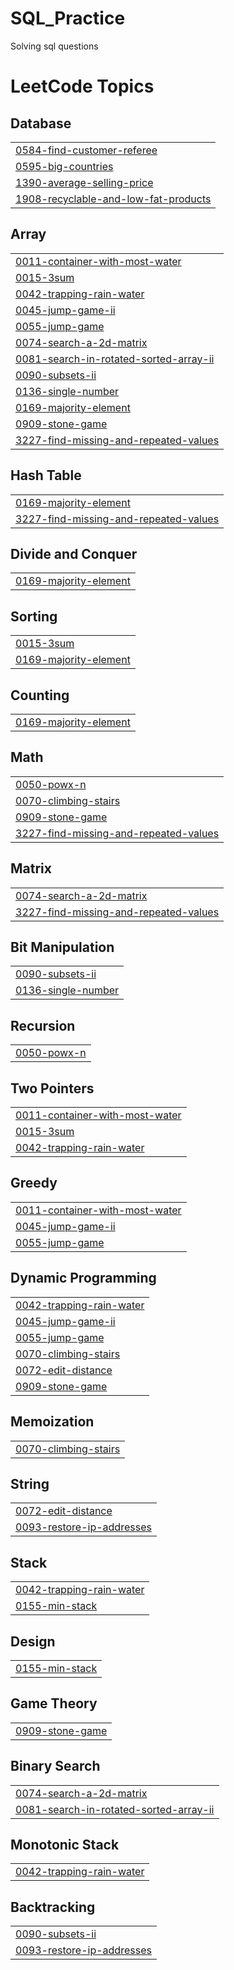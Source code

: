 # SQL_Practice
Solving sql questions

<!---LeetCode Topics Start-->
# LeetCode Topics
## Database
|  |
| ------- |
| [0584-find-customer-referee](https://github.com/siddhijais/SQL_Practice/tree/master/0584-find-customer-referee) |
| [0595-big-countries](https://github.com/siddhijais/SQL_Practice/tree/master/0595-big-countries) |
| [1390-average-selling-price](https://github.com/siddhijais/SQL_Practice/tree/master/1390-average-selling-price) |
| [1908-recyclable-and-low-fat-products](https://github.com/siddhijais/SQL_Practice/tree/master/1908-recyclable-and-low-fat-products) |
## Array
|  |
| ------- |
| [0011-container-with-most-water](https://github.com/siddhijais/SQL_Practice/tree/master/0011-container-with-most-water) |
| [0015-3sum](https://github.com/siddhijais/SQL_Practice/tree/master/0015-3sum) |
| [0042-trapping-rain-water](https://github.com/siddhijais/SQL_Practice/tree/master/0042-trapping-rain-water) |
| [0045-jump-game-ii](https://github.com/siddhijais/SQL_Practice/tree/master/0045-jump-game-ii) |
| [0055-jump-game](https://github.com/siddhijais/SQL_Practice/tree/master/0055-jump-game) |
| [0074-search-a-2d-matrix](https://github.com/siddhijais/SQL_Practice/tree/master/0074-search-a-2d-matrix) |
| [0081-search-in-rotated-sorted-array-ii](https://github.com/siddhijais/SQL_Practice/tree/master/0081-search-in-rotated-sorted-array-ii) |
| [0090-subsets-ii](https://github.com/siddhijais/SQL_Practice/tree/master/0090-subsets-ii) |
| [0136-single-number](https://github.com/siddhijais/SQL_Practice/tree/master/0136-single-number) |
| [0169-majority-element](https://github.com/siddhijais/SQL_Practice/tree/master/0169-majority-element) |
| [0909-stone-game](https://github.com/siddhijais/SQL_Practice/tree/master/0909-stone-game) |
| [3227-find-missing-and-repeated-values](https://github.com/siddhijais/SQL_Practice/tree/master/3227-find-missing-and-repeated-values) |
## Hash Table
|  |
| ------- |
| [0169-majority-element](https://github.com/siddhijais/SQL_Practice/tree/master/0169-majority-element) |
| [3227-find-missing-and-repeated-values](https://github.com/siddhijais/SQL_Practice/tree/master/3227-find-missing-and-repeated-values) |
## Divide and Conquer
|  |
| ------- |
| [0169-majority-element](https://github.com/siddhijais/SQL_Practice/tree/master/0169-majority-element) |
## Sorting
|  |
| ------- |
| [0015-3sum](https://github.com/siddhijais/SQL_Practice/tree/master/0015-3sum) |
| [0169-majority-element](https://github.com/siddhijais/SQL_Practice/tree/master/0169-majority-element) |
## Counting
|  |
| ------- |
| [0169-majority-element](https://github.com/siddhijais/SQL_Practice/tree/master/0169-majority-element) |
## Math
|  |
| ------- |
| [0050-powx-n](https://github.com/siddhijais/SQL_Practice/tree/master/0050-powx-n) |
| [0070-climbing-stairs](https://github.com/siddhijais/SQL_Practice/tree/master/0070-climbing-stairs) |
| [0909-stone-game](https://github.com/siddhijais/SQL_Practice/tree/master/0909-stone-game) |
| [3227-find-missing-and-repeated-values](https://github.com/siddhijais/SQL_Practice/tree/master/3227-find-missing-and-repeated-values) |
## Matrix
|  |
| ------- |
| [0074-search-a-2d-matrix](https://github.com/siddhijais/SQL_Practice/tree/master/0074-search-a-2d-matrix) |
| [3227-find-missing-and-repeated-values](https://github.com/siddhijais/SQL_Practice/tree/master/3227-find-missing-and-repeated-values) |
## Bit Manipulation
|  |
| ------- |
| [0090-subsets-ii](https://github.com/siddhijais/SQL_Practice/tree/master/0090-subsets-ii) |
| [0136-single-number](https://github.com/siddhijais/SQL_Practice/tree/master/0136-single-number) |
## Recursion
|  |
| ------- |
| [0050-powx-n](https://github.com/siddhijais/SQL_Practice/tree/master/0050-powx-n) |
## Two Pointers
|  |
| ------- |
| [0011-container-with-most-water](https://github.com/siddhijais/SQL_Practice/tree/master/0011-container-with-most-water) |
| [0015-3sum](https://github.com/siddhijais/SQL_Practice/tree/master/0015-3sum) |
| [0042-trapping-rain-water](https://github.com/siddhijais/SQL_Practice/tree/master/0042-trapping-rain-water) |
## Greedy
|  |
| ------- |
| [0011-container-with-most-water](https://github.com/siddhijais/SQL_Practice/tree/master/0011-container-with-most-water) |
| [0045-jump-game-ii](https://github.com/siddhijais/SQL_Practice/tree/master/0045-jump-game-ii) |
| [0055-jump-game](https://github.com/siddhijais/SQL_Practice/tree/master/0055-jump-game) |
## Dynamic Programming
|  |
| ------- |
| [0042-trapping-rain-water](https://github.com/siddhijais/SQL_Practice/tree/master/0042-trapping-rain-water) |
| [0045-jump-game-ii](https://github.com/siddhijais/SQL_Practice/tree/master/0045-jump-game-ii) |
| [0055-jump-game](https://github.com/siddhijais/SQL_Practice/tree/master/0055-jump-game) |
| [0070-climbing-stairs](https://github.com/siddhijais/SQL_Practice/tree/master/0070-climbing-stairs) |
| [0072-edit-distance](https://github.com/siddhijais/SQL_Practice/tree/master/0072-edit-distance) |
| [0909-stone-game](https://github.com/siddhijais/SQL_Practice/tree/master/0909-stone-game) |
## Memoization
|  |
| ------- |
| [0070-climbing-stairs](https://github.com/siddhijais/SQL_Practice/tree/master/0070-climbing-stairs) |
## String
|  |
| ------- |
| [0072-edit-distance](https://github.com/siddhijais/SQL_Practice/tree/master/0072-edit-distance) |
| [0093-restore-ip-addresses](https://github.com/siddhijais/SQL_Practice/tree/master/0093-restore-ip-addresses) |
## Stack
|  |
| ------- |
| [0042-trapping-rain-water](https://github.com/siddhijais/SQL_Practice/tree/master/0042-trapping-rain-water) |
| [0155-min-stack](https://github.com/siddhijais/SQL_Practice/tree/master/0155-min-stack) |
## Design
|  |
| ------- |
| [0155-min-stack](https://github.com/siddhijais/SQL_Practice/tree/master/0155-min-stack) |
## Game Theory
|  |
| ------- |
| [0909-stone-game](https://github.com/siddhijais/SQL_Practice/tree/master/0909-stone-game) |
## Binary Search
|  |
| ------- |
| [0074-search-a-2d-matrix](https://github.com/siddhijais/SQL_Practice/tree/master/0074-search-a-2d-matrix) |
| [0081-search-in-rotated-sorted-array-ii](https://github.com/siddhijais/SQL_Practice/tree/master/0081-search-in-rotated-sorted-array-ii) |
## Monotonic Stack
|  |
| ------- |
| [0042-trapping-rain-water](https://github.com/siddhijais/SQL_Practice/tree/master/0042-trapping-rain-water) |
## Backtracking
|  |
| ------- |
| [0090-subsets-ii](https://github.com/siddhijais/SQL_Practice/tree/master/0090-subsets-ii) |
| [0093-restore-ip-addresses](https://github.com/siddhijais/SQL_Practice/tree/master/0093-restore-ip-addresses) |
<!---LeetCode Topics End-->